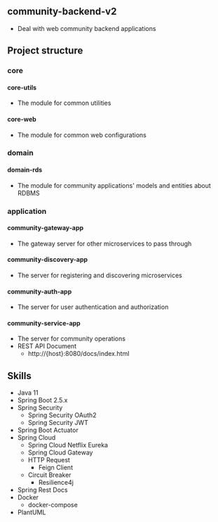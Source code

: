 ## community-backend-v2
* Deal with web community backend applications


## Project structure

### core
#### core-utils
* The module for common utilities

#### core-web
* The module for common web configurations

### domain
#### domain-rds
* The module for community applications' models and entities about RDBMS

### application
#### community-gateway-app
* The gateway server for other microservices to pass through

#### community-discovery-app
* The server for registering and discovering microservices

#### community-auth-app
* The server for user authentication and authorization 

#### community-service-app
* The server for community operations
* REST API Document
  * http://{host}:8080/docs/index.html


## Skills
* Java 11
* Spring Boot 2.5.x
* Spring Security
  * Spring Security OAuth2
  * Spring Security JWT
* Spring Boot Actuator
* Spring Cloud
  * Spring Cloud Netflix Eureka
  * Spring Cloud Gateway
  * HTTP Request 
    * Feign Client
  * Circuit Breaker
    * Resilience4j
* Spring Rest Docs
* Docker
  * docker-compose
* PlantUML
